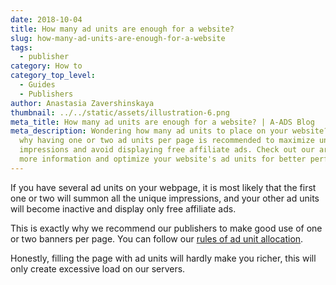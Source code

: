 ```yaml
---
date: 2018-10-04
title: How many ad units are enough for a website?
slug: how-many-ad-units-are-enough-for-a-website
tags:
  - publisher
category: How to
category_top_level:
  - Guides
  - Publishers
author: Anastasia Zavershinskaya
thumbnail: ../../static/assets/illustration-6.png
meta_title: How many ad units are enough for a website? | A-ADS Blog
meta_description: Wondering how many ad units to place on your website? Learn
  why having one or two ad units per page is recommended to maximize unique
  impressions and avoid displaying free affiliate ads. Check out our article for
  more information and optimize your website's ad units for better performance.
---
```

If you have several ad units on your webpage, it is most likely that the first one or two will summon all the unique impressions, and your other ad units will become inactive and display only free affiliate ads.

This is exactly why we recommend our publishers to make good use of one or two banners per page. You can follow our [rules of ad unit allocation](https://a-ads.com/blog/2019-06-17-how-to-place-an-ad-unit-code-correctly/). 

Honestly, filling the page with ad units will hardly make you richer, this will only create excessive load on our servers.
